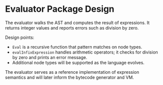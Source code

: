 # Evaluator Package Design

The evaluator walks the AST and computes the result of expressions. It returns
integer values and reports errors such as division by zero.

Design points:

- `Eval` is a recursive function that pattern matches on node types.
- `evalInfixExpression` handles arithmetic operators; it checks for division by
  zero and prints an error message.
- Additional node types will be supported as the language evolves.

The evaluator serves as a reference implementation of expression semantics and
will later inform the bytecode generator and VM.

